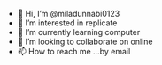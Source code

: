 - 👋 Hi, I’m @miladunnabi0123
- 👀 I’m interested in replicate
- 🌱 I’m currently learning computer
- 💞️ I’m looking to collaborate on online
- 📫 How to reach me ...by email

<!---
miladunnabi0123/miladunnabi0123 is a ✨ special ✨ repository because its `README.md` (this file) appears on your GitHub profile.
You can click the Preview link to take a look at your changes.
--->
